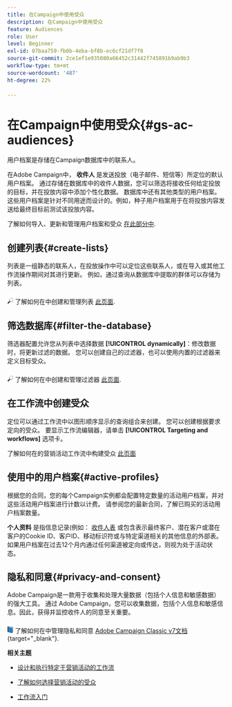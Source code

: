 ```yaml
---
title: 在Campaign中使用受众
description: 在Campaign中使用受众
feature: Audiences
role: User
level: Beginner
exl-id: 07baa759-fb0b-4eba-bf8b-ec6cf21df7f8
source-git-commit: 2ce1ef1e935080a66452c31442f745891b9ab9b3
workflow-type: tm+mt
source-wordcount: '487'
ht-degree: 22%

---
```


# 在Campaign中使用受众{#gs-ac-audiences}

用户档案是存储在Campaign数据库中的联系人。

在Adobe Campaign中， **收件人** 是发送投放（电子邮件、短信等）所定位的默认用户档案。 通过存储在数据库中的收件人数据，您可以筛选将接收任何给定投放的目标，并在投放内容中添加个性化数据。 数据库中还有其他类型的用户档案。这些用户档案是针对不同用途而设计的。例如，种子用户档案用于在将投放内容发送给最终目标前测试该投放内容。

了解如何导入、更新和管理用户档案和受众 [在此部分中](../audiences/gs-audiences.md).

## 创建列表{#create-lists}

列表是一组静态的联系人，在投放操作中可以定位这些联系人，或在导入或其他工作流操作期间对其进行更新。 例如，通过查询从数据库中提取的群体可以存储为列表。

![](../assets/do-not-localize/glass.png) 了解如何在中创建和管理列表 [此页面](../audiences/create-audiences.md).

## 筛选数据库{#filter-the-database}

筛选器配置允许您从列表中选择数据 **[!UICONTROL dynamically]**：修改数据时，将更新过滤的数据。 您可以创建自己的过滤器，也可以使用内置的过滤器来定义目标受众。

![](../assets/do-not-localize/glass.png) 了解如何在中创建和管理过滤器 [此页面](../audiences/create-filters.md).

## 在工作流中创建受众

定位可以通过工作流中以图形顺序显示的查询组合来创建。 您可以创建根据要求定向的受众。 要显示工作流编辑器，请单击 **[!UICONTROL Targeting and workflows]** 选项卡。

了解如何在的营销活动工作流中构建受众 [此页面](https://experienceleague.adobe.com/docs/campaign/automation/campaign-orchestration/marketing-campaign-target.html?lang=zh-Hans)


## 使用中的用户档案{#active-profiles}

根据您的合同，您的每个Campaign实例都会配置特定数量的活动用户档案，并对这些活动用户档案进行计数以计费。 请参阅您的最新合同，了解已购买的活动用户档案数量。

**个人资料** 是指信息记录(例如： [收件人表](../dev/datamodel.md) 或包含表示最终客户、潜在客户或潜在客户的Cookie ID、客户ID、移动标识符或与特定渠道相关的其他信息的外部表。 如果用户档案在过去12个月内通过任何渠道被定向或传达，则视为处于活动状态。

<!--
You can monitor the number of active profiles used on your instances directly from Campaign Control Panel. 

![](../assets/do-not-localize/book.png) For more on this, refer to the [Control Panel documentation](https://docs.adobe.com/content/help/en/control-panel/using/performance-monitoring/active-profiles-monitoring.html).
-->

## 隐私和同意{#privacy-and-consent}

Adobe Campaign是一款用于收集和处理大量数据（包括个人信息和敏感数据）的强大工具。 通过 Adobe Campaign，您可以收集数据，包括个人信息和敏感信息。因此，获得并监控收件人的同意至关重要。

![](../assets/do-not-localize/book.png) 了解如何在中管理隐私和同意 [Adobe Campaign Classic v7文档](https://experienceleague.adobe.com/docs/campaign-classic/using/getting-started/privacy/privacy-and-recommendations.html?lang=zh-Hans){target="_blank"}.

**相关主题**

* [设计和执行特定于营销活动的工作流](https://experienceleague.adobe.com/docs/campaign/automation/workflows/introduction/wf-type/campaign-workflows.html)

* [了解如何选择营销活动的受众](https://experienceleague.adobe.com/docs/campaign/automation/campaign-orchestration/marketing-campaign-target.html?lang=zh-Hans)

* [工作流入门](https://experienceleague.adobe.com/docs/campaign/automation/workflows/introduction/build-a-workflow.html?lang=zh-Hans)
